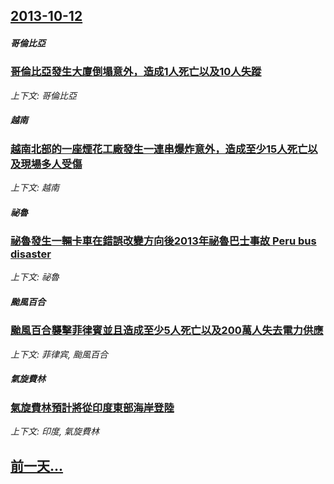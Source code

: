 ## [2013-10-12](/news/2013/10/12/index.md)

##### 哥倫比亞
### [ 哥倫比亞發生大廈倒塌意外，造成1人死亡以及10人失蹤](/news/2013/10/12/哥倫比亞發生大廈倒塌意外-造成1人死亡以及10人失蹤.md)
_上下文: 哥倫比亞_

##### 越南
### [ 越南北部的一座煙花工廠發生一連串爆炸意外，造成至少15人死亡以及現場多人受傷](/news/2013/10/12/越南北部的一座煙花工廠發生一連串爆炸意外-造成至少15人死亡以及現場多人受傷.md)
_上下文: 越南_

##### 祕魯
### [ 祕魯發生一輛卡車在錯誤改變方向後2013年祕魯巴士事故 Peru bus disaster](/news/2013/10/12/祕魯發生一輛卡車在錯誤改變方向後2013年祕魯巴士事故-Peru-bus-disaster.md)
_上下文: 祕魯_

##### 颱風百合
### [ 颱風百合襲擊菲律賓並且造成至少5人死亡以及200萬人失去電力供應](/news/2013/10/12/颱風百合襲擊菲律賓並且造成至少5人死亡以及200萬人失去電力供應.md)
_上下文: 菲律宾, 颱風百合_

##### 氣旋費林
### [ 氣旋費林預計將從印度東部海岸登陸](/news/2013/10/12/氣旋費林預計將從印度東部海岸登陸.md)
_上下文: 印度, 氣旋費林_

## [前一天...](/news/2013/10/11/index.md)

